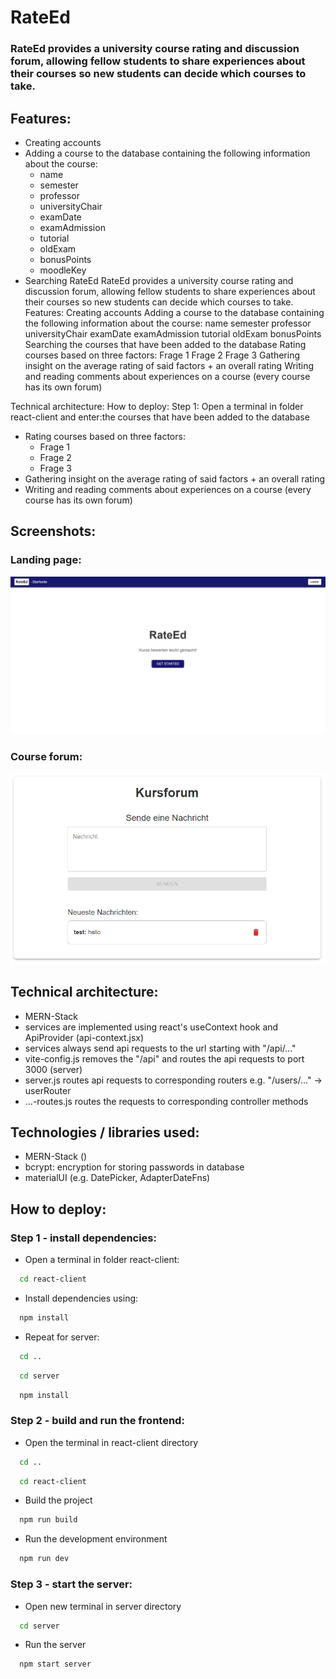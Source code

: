 # RateEd

### RateEd provides a university course rating and discussion forum, allowing fellow students to share experiences about their courses so new students can decide which courses to take.

## Features:

- Creating accounts
- Adding a course to the database containing the following information about the course:
  - name
  - semester
  - professor
  - universityChair
  - examDate
  - examAdmission
  - tutorial
  - oldExam
  - bonusPoints
  - moodleKey
- Searching RateEd
  RateEd provides a university course rating and discussion forum, allowing fellow students to share experiences about their courses so new students can decide which courses to take.
  Features:
  Creating accounts
  Adding a course to the database containing the following information about the course:
  name
  semester
  professor
  universityChair
  examDate
  examAdmission
  tutorial
  oldExam
  bonusPoints
  Searching the courses that have been added to the database
  Rating courses based on three factors:
  Frage 1
  Frage 2
  Frage 3
  Gathering insight on the average rating of said factors + an overall rating
  Writing and reading comments about experiences on a course (every course has its own forum)


Technical architecture:
How to deploy:
Step 1:
Open a terminal in folder react-client and enter:the courses that have been added to the database
- Rating courses based on three factors:
  - Frage 1
  - Frage 2
  - Frage 3
- Gathering insight on the average rating of said factors + an overall rating
- Writing and reading comments about experiences on a course (every course has its own forum)

## Screenshots:
### Landing page:
![img.png](landing-page-img.png)
### Course forum:
![img.png](course-forum-img.png)

## Technical architecture:

- MERN-Stack
- services are implemented using react's useContext hook and ApiProvider (api-context.jsx)
- services always send api requests to the url starting with "/api/..."
- vite-config.js removes the "/api" and routes the api requests to port 3000 (server)
- server.js routes api requests to corresponding routers e.g. "/users/..." -> userRouter
- ...-routes.js routes the requests to corresponding controller methods

## Technologies / libraries used:

- MERN-Stack ()
- bcrypt: encryption for storing passwords in database
- materialUI (e.g. DatePicker, AdapterDateFns)

## How to deploy:
### Step 1 - install dependencies:
- Open a terminal in folder react-client:
```bash
  cd react-client 
```
- Install dependencies using:
```bash
  npm install 
```
- Repeat for server:
```bash 
  cd ..
```
```bash
  cd server
```
```bash
  npm install
```

### Step 2 - build and run the frontend:
- Open the terminal in react-client directory
```bash
  cd ..
```
```bash
  cd react-client
```
- Build the project
```bash
  npm run build
```
- Run the development environment
```bash
  npm run dev 
```

### Step 3 - start the server:
- Open new terminal in server directory
```bash
  cd server
```
- Run the server
```bash
  npm start server
```